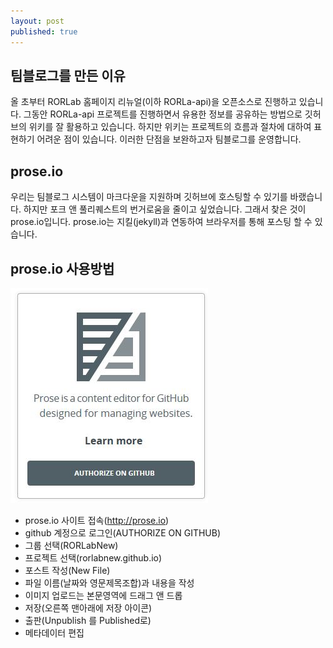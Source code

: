 ```yaml
---
layout: post
published: true
---
```


## 팀블로그를 만든 이유
올 초부터 RORLab 홈페이지 리뉴얼(이하 RORLa-api)을 오픈소스로 진행하고 있습니다. 그동안 RORLa-api 프로젝트를 진행하면서 유용한 정보를 공유하는 방법으로 깃허브의 위키를 잘 활용하고 있습니다. 하지만 위키는 프로젝트의 흐름과 절차에 대하여 표현하기 어려운 점이 있습니다. 이러한 단점을 보완하고자 팀블로그를 운영합니다. 

## prose.io 
우리는 팀블로그 시스템이 마크다운을 지원하며 깃허브에 호스팅할 수 있기를 바랬습니다. 하지만 포크 앤 풀리퀘스트의 번거로움을 줄이고 싶었습니다. 그래서 찾은 것이 prose.io입니다. prose.io는 지킬(jekyll)과 연동하여 브라우저를 통해 포스팅 할 수 있습니다.

## prose.io 사용방법
![prose_home.jpg](/images/prose_home.jpg)
* prose.io 사이트 접속(http://prose.io)
* github 계정으로 로그인(AUTHORIZE ON GITHUB)
* 그룹 선택(RORLabNew)
* 프로젝트 선택(rorlabnew.github.io)
* 포스트 작성(New File)
* 파일 이름(날짜와 영문제목조합)과 내용을 작성
* 이미지 업로드는 본문영역에 드래그 앤 드롭
* 저장(오른쪽 맨아래에 저장 아이콘)
* 출판(Unpublish 를 Published로)
* 메타데이터 편집
